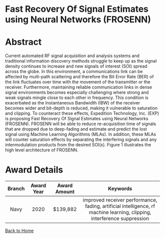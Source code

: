 
Fast Recovery Of Signal Estimates using Neural Networks (FROSENN)
=================================================================

# Abstract


Current automated RF signal acquisition and analysis systems and traditional information discovery methods struggle to keep up as the signal density continues to increase and new signals of interest (SOI) spread across the globe. In this environment, a communications link can be affected by multi-path scattering and therefore the Bit Error Rate (BER) of the link fluctuates over time with the movement of the transmitter or the receiver. Furthermore, maintaining reliable communication links in dense signal environments becomes especially challenging where strong and weak signals mingle close to each other in frequency. This condition is exacerbated as the Instantaneous Bandwidth (IBW) of the receiver becomes wider and bit-depth is reduced, making it vulnerable to saturation and clipping. To counteract these effects, Expedition Technology, Inc. (EXP) is proposing Fast Recovery Of Signal Estimates using Neural Networks (FROSENN). FROSENN will be able to reduce re-acquisition time of signals that are dropped due to deep-fading and estimate and predict the lost signal using Machine Learning Algorithms (MLAs). In addition, these MLAs will counter saturation effects by separating the interfering signals and any intermodulation products from the desired SOI(s). Figure 1 illustrates the high level architecture of FROSENN.  

# Award Details

|Branch|Award Year|Award Amount|Keywords|
| :---: | :---: | :---: | :---: |
|Navy|2020|$139,882|improved receiver performance, fading, artificial intelligence, rf machine learning, clipping, interference suppression|
  
  


[Back to Home](https://github.com/chrischow/dod_sbir_awards#2053)